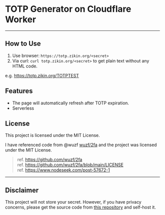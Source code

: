 # TOTP Generator on Cloudflare Worker
---
## How to Use
1. Use browser: `https://totp.zikin.org/<secret>`
2. Via curl: `curl totp.zikin.org/<secret>` to get plain text without any HTML code.

e.g. https://totp.zikin.org/TOTPTEST

## Features
- The page will automatically refresh after TOTP expiration.
- Serverless

## License

This project is licensed under the MIT License.

I have referenced code from @wuzf [wuzf/2fa](https://github.com/wuzf/2fa) and the project was licensed under the MIT License.

> ref. https://github.com/wuzf/2fa <br/>
> ref. https://github.com/wuzf/2fa/blob/main/LICENSE <br/>
> ref. https://www.nodeseek.com/post-57672-1

---
## Disclaimer
This project will not store your secret. However, if you have privacy concerns, please get the source code from [this repository](https://github.com/Zikinn/totp-worker/blob/main/worker.js) and self-host it.